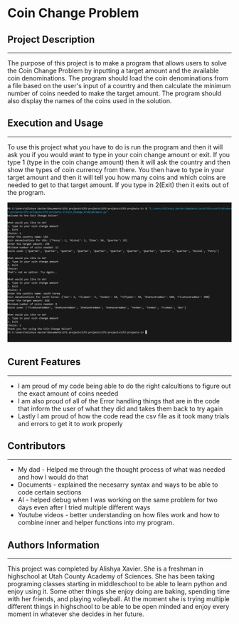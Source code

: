 # Coin Change Problem

## Project Description
---
The purpose of this project is to make a program that allows users to solve the Coin Change Problem by inputting a target amount and the available coin denominations. The program should load the coin denominations from a file based on the user's input of a country and then calculate the minimum number of coins needed to make the target amount. The program should also display the names of the coins used in the solution. 

## Execution and Usage
---
To use this project what you have to do is run the program and then it will ask you if you would want to type in your coin change amount or exit. If you type 1 (type in the coin change amount) then it will ask the country and then show the types of coin currency from there. You then have to type in your target amount and then it will tell you how many coins and which coins are needed to get to that target amount. If you type in 2(Exit) then it exits out of the program.

![image](./images/coin_change.png)

## Curent Features
---
+ I am proud of my code being able to do the right calcultions to figure out the exact amount of coins needed
+ I am also proud of all of the Error handling things that are in the code that inform the user of what they did and takes them back to try again 
+ Lastly I am proud of how the code read the csv file as it took many trials and errors to get it to work properly


## Contributors
---
+ My dad - Helped me through the thought process of what was needed and how I would do that 
+ Documents - explained the necesarry syntax and ways to be able to code certain sections
+ AI - helped debug when I was working on the same problem for two days even after I tried multiple different ways  
+ Youtube videos - better understanding on how files work and how to combine inner and helper functions into my program.

## Authors Information
---
This project was completed by Alishya Xavier. She is a freshman in highschool at Utah County Academy of Sciences. She has been taking programing classes starting in middleschool to be able to learn python and enjoy using it. Some other things she enjoy doing are baking, spending time with her friends, and playing volleyball. At the moment she is trying multiple different things in highschool to be able to be open minded and enjoy every moment in whatever she decides in her future. 
